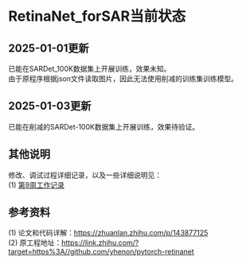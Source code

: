 # RetinaNet_forSAR当前状态

## 2025-01-01更新
已能在SARDet_100K数据集上开展训练，效果未知。  
由于原程序根据json文件读取图片，因此无法使用削减的训练集训练模型。

## 2025-01-03更新
已能在削减的SARDet-100K数据集上开展训练，效果待验证。

## 其他说明
修改、调试过程详细记录，以及一些详细说明见：  
(1) [第9周工作记录](doc/week9ResearchRecord.MD)

## 参考资料
(1) 论文和代码详解：https://zhuanlan.zhihu.com/p/143877125  
(2) 原工程地址：https://link.zhihu.com/?target=https%3A//github.com/yhenon/pytorch-retinanet